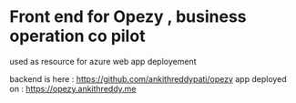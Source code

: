 # Front end for Opezy , business operation co pilot

used as resource for azure web app deployement

backend is here : https://github.com/ankithreddypati/opezy
app deployed on : https://opezy.ankithreddy.me


